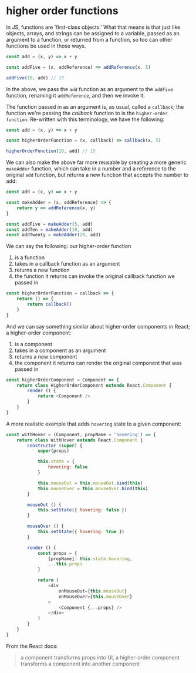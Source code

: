 # higher order functions

In JS, functions are 'first-class objects.' What that means is that just like objects, arrays, and strings can be assigned to a variable, passed as an argument to a function, or returned from a function, so too can other functions be used in those ways.

```javascript
const add = (x, y) => x + y

const addFive = (x, addReference) => addReference(x, 5)

addFive(10, add) // 15
```

In the above, we pass the `add` function as an argument to the `addFive` function, renaming it `addReference`, and then we invoke it.

The function passed in as an argument is, as usual, called a `callback`; the function we're passing the *callback* function to is the `higher-order function`. Re-written with this terminology, we have the following:

```javascript
const add = (x, y) => x + y

const higherOrderFunction = (x, callback) => callback(x, 5)

higherOrderFunction(10, add) // 15
```

We can also make the above far more reusable by creating a more generic `makeAdder` function, which can take in a number and a reference to the original `add` function, but returns a new function that accepts the number to add:

```javascript
const add = (x, y) => x + y

const makeAdder = (x, addReference) => {
    return y => addReference(x, y)
}

const addFive = makeAdder(5, add)
const addTen = makeAdder(10, add)
const addTwenty = makeAdder(20, add)
```

We can say the following: our higher-order function

1. is a function
2. takes in a callback function as an argument
3. returns a new function
4. the function it returns can invoke the original callback function we passed in

```javascript
const higherOrderFunction = callback => {
    return () => {
        return callback()
    }
}
```

And we can say something similar about higher-order components in React; a higher-order component:

1. is a component
2. takes in a component as an argument
3. returns a new component
4. the component it returns can render the original component that was passed in

```javascript
const higherOrderComponent = Component => {
    return class HigherOrderComponent extends React.Component {
        render () {
            return <Component />
        }
    }
}
```

A more realistic example that adds `hovering` state to a given component:

```javascript
const withHover = (Component, propName = 'hovering') => {
    return class WithHover extends React.Component {
        constructor (super) {
            super(props)

            this.state = {
                hovering: false
            }

            this.mouseOut = this.mouseOut.bind(this)
            this.mouseOver = this.mouseOver.bind(this)
        }

        mouseOut () {
            this.setState({ hovering: false })
        }

        mouseOver () {
            this.setState({ hovering: true })
        }

        render () {
            const props = {
                [propName]: this.state.hovering,
                ...this.props
            }

            return (
                <div
                    onMouseOut={this.mouseOut}
                    onMouseOver={this.mouseOver}
                >
                    <Component {...props} />
                </div>
            )
        }
    }
}
```

From the React docs:

> a component transforms props into UI,
> a higher-order component transforms a component into another component